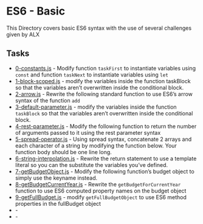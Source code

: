 # ES6 - Basic

This Directory covers basic ES6 syntax with the use of several challenges given by ALX

## Tasks

* [0-constants.js](0-constants.js) - Modify function `taskFirst` to instantiate variables using `const` and function `taskNext` to instantiate variables using `let`
* [1-block-scoped.js](1-block-scoped.js) - modify the variables inside the function taskBlock so that the variables aren’t overwritten inside the conditional block.
* [2-arrow.js](2-arrow.js) - Rewrite the following standard function to use ES6’s arrow syntax of the function `add`
* [3-default-parameter.js](3-default-parameter.js) - modify the variables inside the function `taskBlock` so that the variables aren’t overwritten inside the conditional block.
* [4-rest-parameter.js](4-rest-parameter.js) - Modify the following function to return the number of arguments passed to it using the rest parameter syntax
* [5-spread-operator.js](5-spread-operator.js) - Using spread syntax, concatenate 2 arrays and each character of a string by modifying the function below. Your function body should be one line long.
* [6-string-interpolation.js](6-string-interpolation.js) - Rewrite the return statement to use a template literal so you can the substitute the variables you’ve defined.
* [7-getBudgetObject.js](7-getBudgetObject.js) - Modify the following function’s budget object to simply use the keyname instead.
* [8-getBudgetCurrentYear.js](8-getBudgetCurrentYear.js) - Rewrite the `getBudgetForCurrentYear` function to use ES6 computed property names on the budget object
* [9-getFullBudget.js](9-getFullBudget.js) - modify `getFullBudgetObject` to use ES6 method properties in the fullBudget object
* []() -
* []() -
